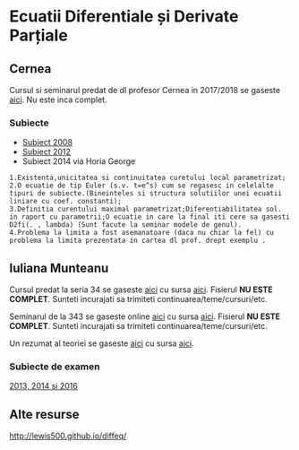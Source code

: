 # Ecuatii Diferentiale și Derivate Parțiale

## Cernea

Cursul si seminarul predat de dl profesor Cernea in 2017/2018 se gaseste [aici](https://drive.google.com/open?id=0Bx7Xl3-g3yZ-NkFZTDc2bG1uTG8). Nu este inca complet.

### Subiecte

- [Subiect 2008](https://www.dropbox.com/s/igkbm71868ndhxn/subiecte_2008.jpg?dl=0)
- [Subiect 2012](https://www.dropbox.com/s/qskjern5qwbqpzi/subiecte_2012.jpg?dl=0)
- Subiect 2014 via Horia George

```
1.Existenta,unicitatea si continuitatea curetului local parametrizat;
2.O ecuatie de tip Euler (s.v. t=e^s) cum se regasesc in celelalte tipuri de subiecte.(Bineinteles si structura solutiilor unei ecuatii liniare cu coef. constanti);
3.Definitia curentului maximal parametrizat;Diferentiabilitatea sol. in raport cu parametrii;O ecuatie in care la final iti cere sa gasesti D2fi(. , lambda) (Sunt facute la seminar modele de genul).
4.Problema la limita a fost asemanatoare (daca nu chiar la fel) cu problema la limita prezentata in cartea dl prof. drept exemplu .
```

## Iuliana Munteanu

Cursul predat la seria 34 se gaseste [aici](https://vladionescu.me/eccurs.html) cu sursa [aici](https://raw.githubusercontent.com/Vlaaaaaaad/FMI-public-materials/master/EcuatiiDiferentialeSiCuDerivatePartiale/EcuatiiDiferentialeSiCuDerivatePartiale(Curs).md). Fisierul **NU ESTE COMPLET**. Sunteti incurajati sa trimiteti continuarea/teme/cursuri/etc.

Seminarul de la 343 se gaseste online [aici](https://vladionescu.me/ecseminar.html) cu sursa [aici](https://raw.githubusercontent.com/Vlaaaaaaad/FMI-public-materials/master/EcuatiiDiferentialeSiCuDerivatePartiale/EcuatiiDiferentialeSiCuDerivatePartiale(Seminar).md). Fisierul **NU ESTE COMPLET**. Sunteti incurajati sa trimiteti continuarea/teme/cursuri/etc.

Un rezumat al teoriei se gaseste [aici](https://vladionescu.me/ecuatii.html) cu sursa [aici](https://github.com/Vlaaaaaaad/FMI-public-materials/blob/master/EcuatiiDiferentialeSiCuDerivatePartiale/rezumat.md).

### Subiecte de examen

[2013, 2014 si 2016](https://www.dropbox.com/sh/nk7s9buf21yok52/AADQO2DTE1JE6Ue0dfTVo14Va?dl=0)

## Alte resurse

http://lewis500.github.io/diffeq/
